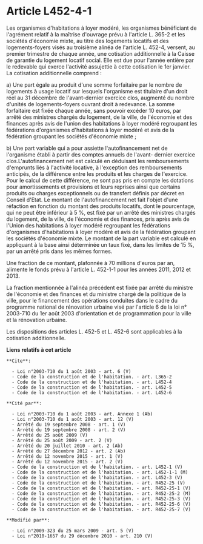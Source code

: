 # Article L452-4-1

Les organismes d'habitations à loyer modéré, les organismes bénéficiant de l'agrément relatif à la maîtrise d'ouvrage prévu à
l'article L. 365-2 et les sociétés d'économie mixte, au titre des logements locatifs et des logements-foyers visés au
troisième alinéa de l'article L. 452-4, versent, au premier trimestre de chaque année, une cotisation additionnelle à la
Caisse de garantie du logement locatif social. Elle est due pour l'année entière par le redevable qui exerce l'activité
assujettie à cette cotisation le 1er janvier. La cotisation additionnelle comprend : 

a) Une part égale au produit d'une somme forfaitaire par le nombre de logements à usage locatif sur lesquels l'organisme est
titulaire d'un droit réel au 31 décembre de l'avant-dernier exercice clos, augmenté du nombre d'unités de logements-foyers
ouvrant droit à redevance. La somme forfaitaire est fixée chaque année, sans pouvoir excéder 10 euros, par arrêté des
ministres chargés du logement, de la ville, de l'économie et des finances après avis de l'union des habitations à loyer
modéré regroupant les fédérations d'organismes d'habitations à loyer modéré et avis de la fédération groupant les sociétés
d'économie mixte ; 

b) Une part variable qui a pour assiette l'autofinancement net de l'organisme établi à partir des comptes annuels de l'avant-
dernier exercice clos.L'autofinancement net est calculé en déduisant les remboursements d'emprunts liés à l'activité
locative, à l'exception des remboursements anticipés, de la différence entre les produits et les charges de l'exercice. Pour
le calcul de cette différence, ne sont pas pris en compte les dotations pour amortissements et provisions et leurs reprises
ainsi que certains produits ou charges exceptionnels ou de transfert définis par décret en Conseil d'Etat. Le montant de
l'autofinancement net fait l'objet d'une réfaction en fonction du montant des produits locatifs, dont le pourcentage, qui ne
peut être inférieur à 5 %, est fixé par un arrêté des ministres chargés du logement, de la ville, de l'économie et des
finances, pris après avis de l'Union des habitations à loyer modéré regroupant les fédérations d'organismes d'habitations à
loyer modéré et avis de la fédération groupant les sociétés d'économie mixte. Le montant de la part variable est calculé en
appliquant à la base ainsi déterminée un taux fixé, dans les limites de 15 %, par un arrêté pris dans les mêmes formes. 

Une fraction de ce montant, plafonnée à 70 millions d'euros par an, alimente le fonds prévu à l'article L. 452-1-1 pour les
années 2011, 2012 et 2013. 

La fraction mentionnée à l'alinéa précédent est fixée par arrêté du ministre de l'économie et des finances et du ministre
chargé de la politique de la ville, pour le financement des opérations conduites dans le cadre du programme national de
rénovation urbaine visé par l'article 6 de la loi n° 2003-710 du 1er août 2003 d'orientation et de programmation pour la
ville et la rénovation urbaine. 

Les dispositions des articles L. 452-5 et L. 452-6 sont applicables à la cotisation additionnelle.

**Liens relatifs à cet article**

	**Cite**:

	  - Loi n°2003-710 du 1 août 2003 - art. 6 (V)
	  - Code de la construction et de l'habitation. - art. L365-2
	  - Code de la construction et de l'habitation. - art. L452-4
	  - Code de la construction et de l'habitation. - art. L452-5
	  - Code de la construction et de l'habitation. - art. L452-6

	**Cité par**:

	  - Loi n°2003-710 du 1 août 2003 - art. Annexe 1 (Ab)
	  - Loi n°2003-710 du 1 août 2003 - art. 12 (V)
	  - Arrêté du 19 septembre 2008 - art. 1 (V)
	  - Arrêté du 19 septembre 2008 - art. 2 (V)
	  - Arrêté du 25 août 2009 (V)
	  - Arrêté du 25 août 2009 - art. 2 (V)
	  - Arrêté du 20 juillet 2010 - art. 2 (Ab)
	  - Arrêté du 27 décembre 2012 - art. 2 (Ab)
	  - Arrêté du 12 novembre 2015 - art. 1 (V)
	  - Arrêté du 12 novembre 2015 - art. 2 (V)
	  - Code de la construction et de l'habitation. - art. L452-1 (V)
	  - Code de la construction et de l'habitation. - art. L452-1-1 (M)
	  - Code de la construction et de l'habitation. - art. L452-3 (V)
	  - Code de la construction et de l'habitation. - art. R452-25 (V)
	  - Code de la construction et de l'habitation. - art. R452-25-1 (V)
	  - Code de la construction et de l'habitation. - art. R452-25-2 (M)
	  - Code de la construction et de l'habitation. - art. R452-25-3 (V)
	  - Code de la construction et de l'habitation. - art. R452-25-6 (V)
	  - Code de la construction et de l'habitation. - art. R452-25-7 (V)

	**Modifié par**:

	  - Loi n°2009-323 du 25 mars 2009 - art. 5 (V)
	  - Loi n°2010-1657 du 29 décembre 2010 - art. 210 (V)
